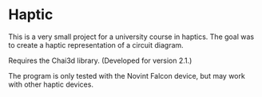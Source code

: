 Haptic
======

This is a very small project for a university course in haptics.
The goal was to create a haptic representation of a circuit diagram.

Requires the Chai3d library. (Developed for version 2.1.)

The program is only tested with the Novint Falcon device, but may work with other haptic devices.
